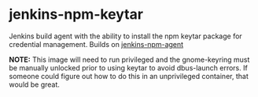 # jenkins-npm-keytar

Jenkins build agent with the ability to install the npm keytar package for credential management. Builds on [jenkins-npm-agent](https://github.com/AHumanFromCA/jenkins-npm-agent)

**NOTE:** This image will need to run privileged and the gnome-keyring must be manually unlocked prior to using keytar to avoid dbus-launch errors. If someone could figure out how to do this in an unprivileged container, that would be great.  
